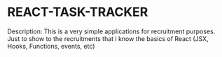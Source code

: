 # REACT-TASK-TRACKER
Description: This is a very simple applications for recruitment purposes. Just to show to the recruitments that i know the basics of React (JSX, Hooks, Functions, events, etc)

